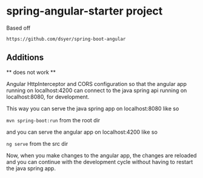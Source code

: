 # spring-angular-starter project

Based off

`https://github.com/dsyer/spring-boot-angular`

## Additions

** does not work **

Angular HttpInterceptor and CORS configuration so that the angular app running on localhost:4200 can connect to the java spring api running on localhost:8080, for development.

This way you can serve the java spring app on localhost:8080 like so

`mvn spring-boot:run` from the root dir

and you can serve the angular app on localhost:4200 like so

`ng serve` from the src dir

Now, when you make changes to the angular app, the changes are reloaded and you can continue with the development cycle without having to restart the java spring app.



